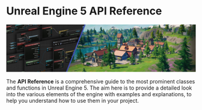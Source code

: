 # Unreal Engine 5 API Reference

![Hero Image](../assets/images/hero.api.png)

The **API Reference** is a comprehensive guide to the most prominent classes and functions in Unreal Engine 5. The aim here is to provide a detailed look into the various elements of the engine with examples and explanations, to help you understand how to use them in your project.
